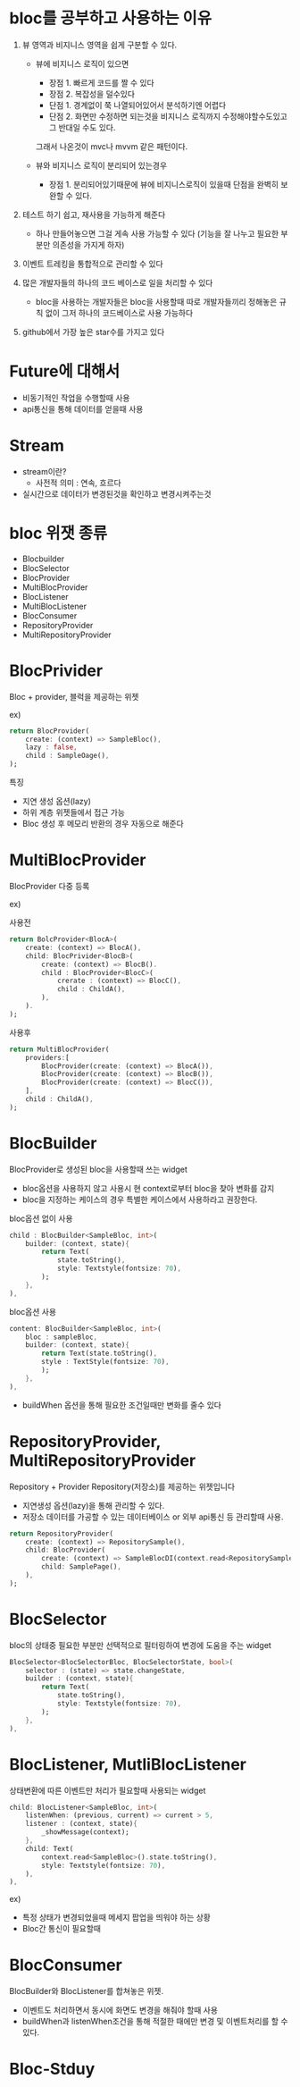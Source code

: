 # bloc를 공부하고 사용하는 이유
1. 뷰 영역과 비지니스 영역을 쉽게 구분할 수 있다.
    - 뷰에 비지니스 로직이 있으면
        - 장점 1. 빠르게 코드를 짤 수 있다
        - 장점 2. 복잡성을 덜수있다
        - 단점 1. 경계없이 쭉 나열되어있어서 분석하기엔 어렵다 
        - 단점 2. 화면만 수정하면 되는것을 비지니스 로직까지 수정해야할수도있고 그 반대일 수도 있다.

        그래서 나온것이 mvc나 mvvm 같은 패턴이다.
    - 뷰와 비지니스 로직이 분리되어 있는경우
        - 장점 1. 분리되어있기때문에 뷰에 비지니스로직이 있을때 단점을 완벽히 보완할 수 있다.

2. 테스트 하기 쉽고, 재사용을 가능하게 해준다 
    - 하나 만들어놓으면 그걸 게속 사용 가능할 수 있다 (기능을 잘 나누고 필요한 부분만 의존성을 가지게 하자)
3. 이벤트 트레킹을 통합적으로 관리할 수 있다

4. 많은 개발자들의 하나의 코드 베이스로 일을 처리할 수 있다 
    - bloc을 사용하는 개발자들은 bloc을 사용할때 따로 개발자들끼리 정해놓은 규칙 없이 그저 하나의 코드베이스로 사용 가능하다

5. github에서 가장 높은 star수를 가지고 있다



# Future에 대해서 
- 비동기적인 작업을 수행할때 사용
- api통신을 통해 데이터를 얻을때 사용

# Stream
- stream이란? 
    - 사전적 의미 : 연속, 흐르다 
- 실시간으로 데이터가 변경된것을 확인하고 변경시켜주는것

# bloc 위잿 종류
- Blocbuilder
- BlocSelector
- BlocProvider
- MultiBlocProvider
- BlocListener
- MultiBlocListener
- BlocConsumer
- RepositoryProvider
- MultiRepositoryProvider

# BlocPrivider
Bloc + provider, 블럭을 제공하는 위젯

ex)

```dart
return BlocProvider(
    create: (context) => SampleBloc(),
    lazy : false,
    child : SampleOage(),
);
```

특징
- 지연 생성 옵션(lazy)
- 하위 계층 위젯들에서 접근 가능
- Bloc 생성 후 메모리 반환의 경우 자동으로 해준다  

# MultiBlocProvider
BlocProvider 다중 등록

ex)

사용전 

```dart
return BolcProvider<BlocA>(
    create: (context) => BlocA(),
    child: BlocPrivider<BlocB>(
        create: (context) => BlocB().
        child : BlocProvider<BlocC>(
            crerate : (context) => BlocC(),
            child : ChildA(),
        ),
    ).
);
```

사용후
 


```dart
return MultiBlocProvider(
    providers:[
        BlocProvider(create: (context) => BlocA()),
        BlocProvider(create: (context) => BlocB()),
        BlocProvider(create: (context) => BlocC()),
    ],
    child : ChildA(),
);
```

# BlocBuilder
BlocProvider로 생성된 bloc을 사용할때 쓰는 widget
- bloc옵션을 사용하지 않고 사용시 현 context로부터 bloc을 찾아 변화를 감지
- bloc을 지정하는 케이스의 경우 특별한 케이스에서 사용하라고 권장한다.

bloc옵션 없이 사용
```dart
child : BlocBuilder<SampleBloc, int>(
    builder: (context, state){
        return Text(
            state.toString(),
            style: Textstyle(fontsize: 70),
        );
    },
),
```

bloc옵션 사용
```dart
content: BlocBuilder<SampleBloc, int>(
    bloc : sampleBloc,
    builder: (context, state){
        return Text(state.toString(),
        style : TextStyle(fontsize: 70),
        );
    },
),
```

- buildWhen 옵션을 통해 필요한 조건일때만 변화를 줄수 있다

# RepositoryProvider, MultiRepositoryProvider
Repository + Provider
Repository(저장소)를 제공하는 위젯입니다 
- 지연생성 옵션(lazy)을 통해 관리할 수 있다.
- 저장소 데이터를 가공할 수 있는 데이터베이스 or 외부 api통신 등 관리할때 사용.

```dart
return RepositoryProvider(
    create: (context) => RepositorySample(),
    child: BlocProvider(
        create: (context) => SampleBlocDI(context.read<RepositorySample>()),
        child: SamplePage(),
    ),
);
```  
# BlocSelector
bloc의 상태중 필요한 부분만 선택적으로 필터링하여 변경에 도움을 주는 widget 

```dart
BlocSelector<BlocSelectorBloc, BlocSelectorState, bool>(
    selector : (state) => state.changeState,
    builder : (context, state){
        return Text(
            state.toString(),
            style: Textstyle(fontsize: 70),
        );
    },
),
```

# BlocListener, MutliBlocListener
상태변환에 따른 이벤트만 처리가 필요할때 사용되는 widget

```dart
child: BlocListener<SampleBloc, int>(
    listenWhen: (previous, current) => current > 5,
    listener : (context, state){
        _showMessage(context);
    },
    child: Text(
        context.read<SampleBloc>().state.toString(),
        style: Textstyle(fontsize: 70),
    ),
),
```

ex) 
- 특정 상태가 변경되었을때 메세지 팝업을 띄워야 하는 상황
- Bloc간 통신이 필요할때

# BlocConsumer
BlocBuilder와 BlocListener를 합쳐놓은 위젯.
- 이벤트도 처리하면서 동시에 화면도 변경을 해줘야 할때 사용
- buildWhen과 listenWhen조건을 통해 적절한 때에만 변경 및 이벤트처리를 할 수 있다.

# Bloc-Stduy
